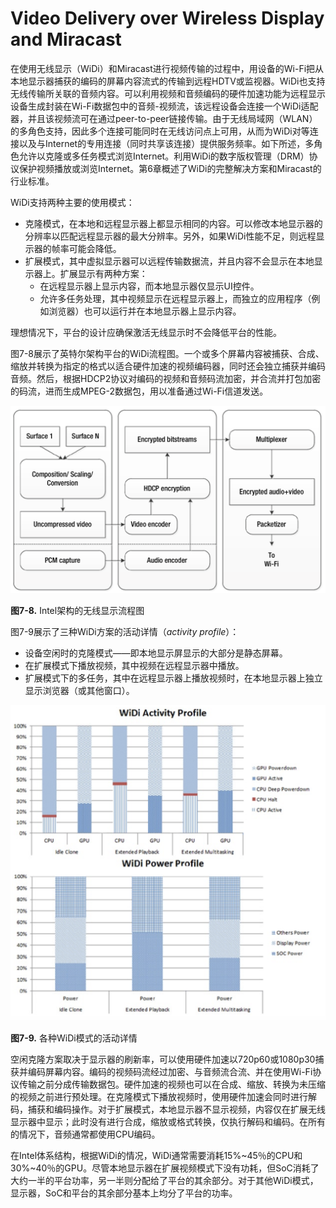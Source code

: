 # Video Delivery over Wireless Display and Miracast
在使用无线显示（WiDi）和Miracast进行视频传输的过程中，用设备的Wi-Fi把从本地显示器捕获的编码的屏幕内容流式的传输到远程HDTV或监视器。WiDi也支持无线传输所关联的音频内容。可以利用视频和音频编码的硬件加速功能为远程显示设备生成封装在Wi-Fi数据包中的音频-视频流，该远程设备会连接一个WiDi适配器，并且该视频流可在通过peer-to-peer链接传输。由于无线局域网（WLAN）的多角色支持，因此多个连接可能同时在无线访问点上可用，从而为WiDi对等连接以及与Internet的专用连接（同时共享该连接）提供服务频率。如下所述，多角色允许以克隆或多任务模式浏览Internet。利用WiDi的数字版权管理（DRM）协议保护视频播放或浏览Internet。第6章概述了WiDi的完整解决方案和Miracast的行业标准。

WiDi支持两种主要的使用模式：

* 克隆模式，在本地和远程显示器上都显示相同的内容。可以修改本地显示器的分辨率以匹配远程显示器的最大分辨率。另外，如果WiDi性能不足，则远程显示器的帧率可能会降低。
* 扩展模式，其中虚拟显示器可以远程传输数据流，并且内容不会显示在本地显示器上。扩展显示有两种方案：
    * 在远程显示器上显示内容，而本地显示器仅显示UI控件。
    * 允许多任务处理，其中视频显示在远程显示器上，而独立的应用程序（例如浏览器）也可以运行并在本地显示器上显示内容。

理想情况下，平台的设计应确保激活无线显示时不会降低平台的性能。

图7-8展示了英特尔架构平台的WiDi流程图。一个或多个屏幕内容被捕获、合成、缩放并转换为指定的格式以适合硬件加速的视频编码器，同时还会独立捕获并编码音频。然后，根据HDCP2协议对编码的视频和音频码流加密，并合流并打包加密的码流，进而生成MPEG-2数据包，用以准备通过Wi-Fi信道发送。

![](../images/7_8.png)

**图7-8.** Intel架构的无线显示流程图

图7-9展示了三种WiDi方案的活动详情（*activity profile*）：

* 设备空闲时的克隆模式——即本地显示屏显示的大部分是静态屏幕。
* 在扩展模式下播放视频，其中视频在远程显示器中播放。
* 扩展模式下的多任务，其中在远程显示器上播放视频时，在本地显示器上独立显示浏览器（或其他窗口）。

![](../images/7_9.png)

**图7-9.** 各种WiDi模式的活动详情

空闲克隆方案取决于显示器的刷新率，可以使用硬件加速以720p60或1080p30捕获并编码屏幕内容。编码的视频码流经过加密、与音频流合流、并在使用Wi-Fi协议传输之前分成传输数据包。硬件加速的视频也可以在合成、缩放、转换为未压缩的视频之前进行预处理。在克隆模式下播放视频时，使用硬件加速会同时进行解码，捕获和编码操作。对于扩展模式，本地显示器不显示视频，内容仅在扩展无线显示器中显示；此时没有进行合成，缩放或格式转换，仅执行解码和编码。在所有的情况下，音频通常都使用CPU编码。

在Intel体系结构，根据WiDi的情况，WiDi通常需要消耗15%~45％的CPU和30%~40％的GPU。尽管本地显示器在扩展视频模式下没有功耗，但SoC消耗了大约一半的平台功率，另一半则分配给了平台的其余部分。对于其他WiDi模式，显示器，SoC和平台的其余部分基本上均分了平台的功率。